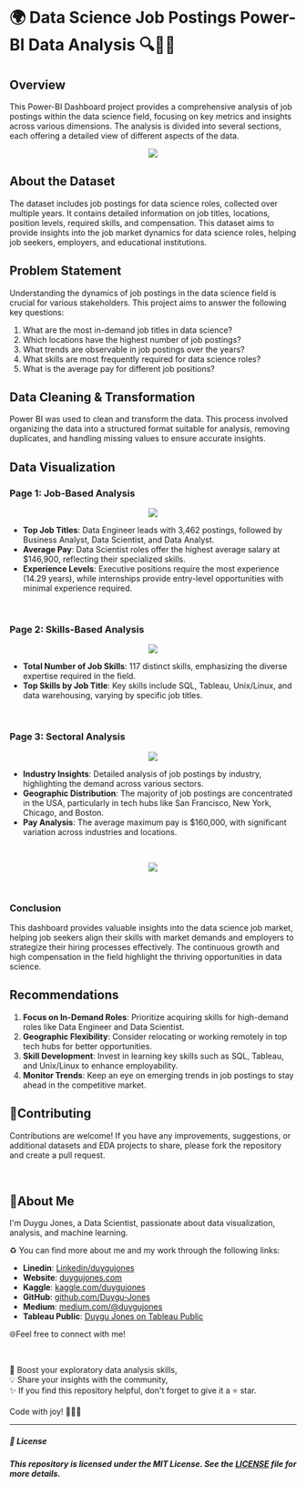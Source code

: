 # 🌍 Data Science Job Postings Power-BI Data Analysis 🔍🧑‍🔬

## Overview

This Power-BI Dashboard project provides a comprehensive analysis of job postings within the data science field, focusing on key metrics and insights across various dimensions. 
The analysis is divided into several sections, each offering a detailed view of different aspects of the data.

<p align="center">
  <img src="https://github.com/Duygu-Jones/Dashboard_Projects/blob/main/POWER_BI/POWERBI_02_Job%20Posting%20Analysis/01-Analysis-Overview.png">
</p>

## About the Dataset

The dataset includes job postings for data science roles, collected over multiple years. It contains detailed information on job titles, locations, position levels, required skills, and compensation. 
This dataset aims to provide insights into the job market dynamics for data science roles, helping job seekers, employers, and educational institutions.

## Problem Statement

Understanding the dynamics of job postings in the data science field is crucial for various stakeholders. This project aims to answer the following key questions:
1. What are the most in-demand job titles in data science?
2. Which locations have the highest number of job postings?
3. What trends are observable in job postings over the years?
4. What skills are most frequently required for data science roles?
5. What is the average pay for different job positions?

## Data Cleaning & Transformation

Power BI was used to clean and transform the data. This process involved organizing the data into a structured format suitable for analysis, removing duplicates, and handling missing values to ensure accurate insights.

## Data Visualization

### Page 1: Job-Based Analysis

<p align="center">
  <img src="https://github.com/Duygu-Jones/Dashboard_Projects/blob/main/POWER_BI/POWERBI_02_Job%20Posting%20Analysis/02-Job-Based%20Analysis.png">
</p>

- **Top Job Titles**: Data Engineer leads with 3,462 postings, followed by Business Analyst, Data Scientist, and Data Analyst.
- **Average Pay**: Data Scientist roles offer the highest average salary at $146,900, reflecting their specialized skills.
- **Experience Levels**: Executive positions require the most experience (14.29 years), while internships provide entry-level opportunities with minimal experience required.

<br>

### Page 2: Skills-Based Analysis

<p align="center">
  <img src="https://github.com/Duygu-Jones/Dashboard_Projects/blob/main/POWER_BI/POWERBI_02_Job%20Posting%20Analysis/03-Skills-Based%20Analysis.png">
</p>

- **Total Number of Job Skills**: 117 distinct skills, emphasizing the diverse expertise required in the field.
- **Top Skills by Job Title**: Key skills include SQL, Tableau, Unix/Linux, and data warehousing, varying by specific job titles.

<br>

### Page 3: Sectoral Analysis

<p align="center">
  <img src="https://github.com/Duygu-Jones/Dashboard_Projects/blob/main/POWER_BI/POWERBI_02_Job%20Posting%20Analysis/04-Industry-Based%20Analysis.png">
</p>

- **Industry Insights**: Detailed analysis of job postings by industry, highlighting the demand across various sectors.
- **Geographic Distribution**: The majority of job postings are concentrated in the USA, particularly in tech hubs like San Francisco, New York, Chicago, and Boston.
- **Pay Analysis**: The average maximum pay is $160,000, with significant variation across industries and locations.

<br>

<p align="center">
  <img src="https://github.com/Duygu-Jones/Dashboard_Projects/blob/main/POWER_BI/POWERBI_02_Job%20Posting%20Analysis/Analysis-END.png">
</p>

<br>

### Conclusion

This dashboard provides valuable insights into the data science job market, helping job seekers align their skills with market demands and employers to strategize their hiring processes effectively. The continuous growth and high compensation in the field highlight the thriving opportunities in data science.

## Recommendations

1. **Focus on In-Demand Roles**: Prioritize acquiring skills for high-demand roles like Data Engineer and Data Scientist.
2. **Geographic Flexibility**: Consider relocating or working remotely in top tech hubs for better opportunities.
3. **Skill Development**: Invest in learning key skills such as SQL, Tableau, and Unix/Linux to enhance employability.
4. **Monitor Trends**: Keep an eye on emerging trends in job postings to stay ahead in the competitive market.



## 🤝Contributing

Contributions are welcome! If you have any improvements, suggestions, or additional datasets and EDA projects to share, please fork the repository and create a pull request.

<br>

## 🌱About Me 

I'm Duygu Jones, a Data Scientist, passionate about data visualization, analysis, and machine learning. 

♻️ You can find more about me and my work through the following links:

- **Linedin**: [Linkedin/duygujones](https://www.linkedin.com/in/duygujones/)
- **Website**: [duygujones.com](https://duygujones.vercel.app/)
- **Kaggle**: [kaggle.com/duygujones](https://www.kaggle.com/duygujones)
- **GitHub**: [github.com/Duygu-Jones](https://github.com/Duygu-Jones)
- **Medium**: [medium.com/@duygujones](https://medium.com/@duygujones)
- **Tableau Public**: [Duygu Jones on Tableau Public](https://public.tableau.com/app/profile/duygu.jones/vizzes)

🌐Feel free to connect with me!

<br>

🎯 Boost your exploratory data analysis skills,<br>
💡 Share your insights with the community,<br>
✨ If you find this repository helpful, don't forget to give it a ⭐ star.<br>

Code with joy! 👩‍💻✨

---



##### 📜 License

##### This repository is licensed under the MIT License. See the [LICENSE](LICENSE) file for more details.
